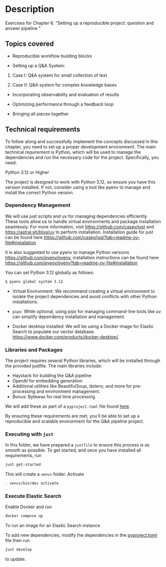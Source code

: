 # Description

Exercises for Chapter 6. "Setting up a reproducible project: question and answer pipeline "

## Topics covered

* Reproducible workflow building blocks  

* Setting up a Q&A System: 

1. Case I: Q&A system for small collection of text 

2. Case II: Q&A system for complex knowledge bases 

* Incorporating observability and evaluation of results 

* Optimizing performance through a feedback loop 

* Bringing all pieces together 

## Technical requirements

To follow along and successfully implement the concepts discussed in this chapter, you need to set up a proper development environment. The main technical requirement is Python, which will be used to manage the dependencies and run the necessary code for the project. Specifically, you need: 

Python 3.12 or Higher 

The project is designed to work with Python 3.12, so ensure you have this version installed. If not, consider using a tool like pyenv to manage and install the correct Python version. 

### Dependency Management 

We will use just scripts and uv for managing dependencies efficiently. These tools allow us to handle virtual environments and package installation seamlessly. For more information, visit https://github.com/casey/just and https://astral.sh/blog/uv  to perform installation. Installation guide for just can be found here https://github.com/casey/just?tab=readme-ov-file#installation 

It is also suggested to use pyenv to manage Python versions https://github.com/pyenv/pyenv, installation instructions can be found here https://github.com/pyenv/pyenv?tab=readme-ov-file#installation  

You can set Python 3.12 globally as follows: 

```bash
$ pyenv global system 3.12 
```

* Virtual Environment: We recommend creating a virtual environment to isolate the project dependencies and avoid conflicts with other Python installations. 

* `pipx`: While optional, using pipx for managing command-line tools like uv can simplify dependency installation and management. 

* Docker desktop installed: We will be using a Docker image for Elastic Search to populate our vector database. https://www.docker.com/products/docker-desktop/. 

### Libraries and Packages 

The project requires several Python libraries, which will be installed through the provided justfile. The main libraries include: 

* Haystack for building the Q&A pipeline 
* OpenAI for embedding generation 
* Additional utilities like BeautifulSoup, dotenv, and more for pre-processing and environment management. 
* Bonus: Bytewax for real time processing 

We will add these as part of a `pyproject.toml` file found [here](./pyproject.toml). 

By ensuring these requirements are met, you'll be able to set up a reproducible and scalable environment for the Q&A pipeline project. 

### Executing with `just` 

In this folder, we have prepared a `justfile` to ensure this process is as smooth as possible. To get started, and once you have installed all requirements, run

```bash
just get-started
```

This will create a `venvs` folder. Activate

```bash
. venvs/bin/dev activate
```

### Execute Elastic Search

Enable Docker and run

```bash
docker compose up
```

To run an image for an Elastic Search instance

To add new dependencies, modify the dependencies in the [pyproject.toml](./pyproject.toml) file then run

```bash
just develop
```

to update. 
